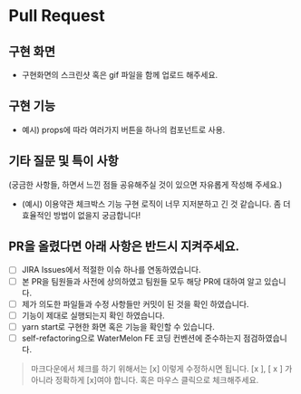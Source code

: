 # Pull Request

## 구현 화면

- 구현화면의 스크린샷 혹은 gif 파일을 함께 업로드 해주세요.

## 구현 기능

- 예시) props에 따라 여러가지 버튼을 하나의 컴포넌트로 사용.

## 기타 질문 및 특이 사항

(궁금한 사항들, 하면서 느낀 점들 공유해주실 것이 있으면 자유롭게 작성해 주세요.)

- (예시) 이용약관 체크박스 기능 구현 로직이 너무 지저분하고 긴 것 같습니다. 좀 더 효율적인 방법이 없을지 궁금합니다!

## PR을 올렸다면 아래 사항은 반드시 지켜주세요.

- [ ] JIRA Issues에서 적절한 이슈 하나를 연동하였습니다.
- [ ] 본 PR을 팀원들과 사전에 상의하였고 팀원들 모두 해당 PR에 대하여 알고 있습니다.
- [ ] 제가 의도한 파일들과 수정 사항들만 커밋이 된 것을 확인 하였습니다.
- [ ] 기능이 제대로 실행되는지 확인 하였습니다.
- [ ] yarn start로 구현한 화면 혹은 기능을 확인할 수 있습니다.
- [ ] self-refactoring으로 WaterMelon FE 코딩 컨벤션에 준수하는지 점검하였습니다.

> 마크다운에서 체크를 하기 위해서는 [x] 이렇게 수정하시면 됩니다. [x ], [ x ] 가 아니라 정확하게 [x]여야 합니다. 혹은 마우스 클릭으로 체크해주세요.
